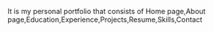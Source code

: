 It is my personal portfolio that consists of Home page,About page,Education,Experience,Projects,Resume,Skills,Contact 


